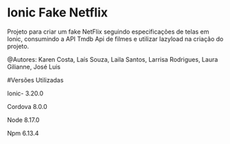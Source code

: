 # Ionic Fake Netflix 

Projeto para criar um fake NetFlix seguindo especificações de telas em Ionic, consumindo a API Tmdb Api de filmes e utilizar lazyload na criação do projeto.

@Autores: 
Karen Costa,
Laís Souza,
Laila Santos,
Larrisa Rodrigues,
Laura Gilianne, 
José Luis



#Versões Utilizadas

Ionic- 3.20.0

Cordova 8.0.0

Node 8.17.0

Npm 6.13.4


